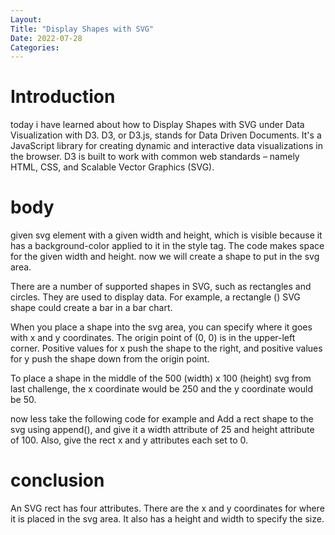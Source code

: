```yaml
---
Layout:
Title: "Display Shapes with SVG"
Date: 2022-07-28
Categories:
---
```


# Introduction
today i have learned about how to Display Shapes with SVG under Data 
Visualization with D3.
D3, or D3.js, stands for Data Driven Documents. It's a JavaScript library for 
creating dynamic and interactive data visualizations in the browser.
D3 is built to work with common web standards – namely HTML, CSS, and Scalable 
Vector Graphics (SVG).

# body
given svg element with a given width and height, which is visible because it has a background-color applied to it in the style tag. The code makes space for the given width and height.
now we will create a shape to put in the svg area.

There are a number of supported shapes in SVG, such as rectangles and circles. They are used to display data. For example, a rectangle (<rect>) SVG shape could create a bar in a bar chart.

When you place a shape into the svg area, you can specify where it goes with x and y coordinates. The origin point of (0, 0) is in the upper-left corner. Positive values for x push the shape to the right, and positive values for y push the shape down from the origin point.

To place a shape in the middle of the 500 (width) x 100 (height) svg from last challenge, the x coordinate would be 250 and the y coordinate would be 50.

now less take the following code for example and Add a rect shape to the svg using append(), and give it a width attribute of 25 and height attribute of 100. Also, give the rect x and y attributes each set to 0.

<body>
  <script>
    const dataset = [12, 31, 22, 17, 25, 18, 29, 14, 9];

    const w = 500;
    const h = 100;

    const svg = d3.select("body")
                  .append("svg")
                  .attr("width", w)
                  .attr("height", h)
                  // Add your code below this line

                  .append("rect")
                  .attr("width", 25)
                  .attr("height",100)
                  .attr("x",0)
                  .attr("y",0);


                  // Add your code above this line
  </script>
</body>

# conclusion
An SVG rect has four attributes. There are the x and y coordinates for where it is placed in the svg area. It also has a height
and width to specify the size.